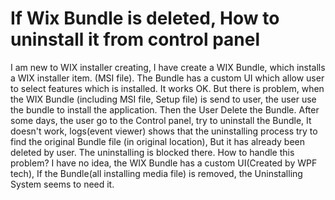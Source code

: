 
# If Wix Bundle is deleted, How to uninstall it from control panel

I am new to WIX installer creating, I have create a WIX Bundle, which installs a WIX installer item. (MSI file). The Bundle has a custom UI which allow user to select features which is installed.
It works OK.
But there is problem, when the WIX Bundle (including MSI file, Setup file) is send to user, the user use the bundle to install the application. Then the User Delete the Bundle. After some days, the user go to the Control panel, try to uninstall the Bundle, It doesn't work, logs(event viewer) shows that the uninstalling process try to find the original Bundle file (in original location), But it has already been deleted by user. The uninstalling is blocked there.
How to handle this problem?
I have no idea, the WIX Bundle has a custom UI(Created by WPF tech), If the Bundle(all installing media file) is removed, the Uninstalling System seems to need it.

        